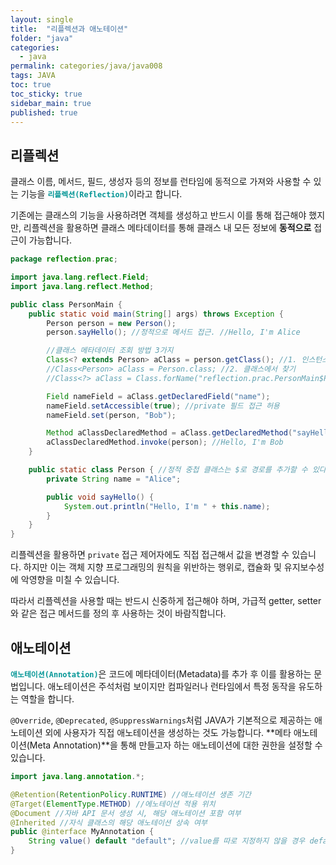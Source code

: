 ```yaml
---
layout: single
title:  "리플렉션과 애노테이션"
folder: "java"
categories:
  - java
permalink: categories/java/java008
tags: JAVA
toc: true
toc_sticky: true
sidebar_main: true
published: true
---
```


## 리플렉션
클래스 이름, 메서드, 필드, 생성자 등의 정보를 런타임에 동적으로 가져와 사용할 수 있는 기능을 <span style="color: rgb(3, 150, 150); font-weight: bold;">`리플렉션(Reflection)`</span>이라고 합니다.

기존에는 클래스의 기능을 사용하려면 객체를 생성하고 반드시 이를 통해 접근해야 했지만, 리플렉션을 활용하면 클래스 메타데이터를 통해 클래스 내 모든 정보에 **동적으로** 접근이 가능합니다.

```java
package reflection.prac;

import java.lang.reflect.Field;
import java.lang.reflect.Method;

public class PersonMain {
    public static void main(String[] args) throws Exception {
        Person person = new Person();
        person.sayHello(); //정적으로 메서드 접근. //Hello, I'm Alice

        //클래스 메타데이터 조회 방법 3가지
        Class<? extends Person> aClass = person.getClass(); //1. 인스턴스에서 찾기
        //Class<Person> aClass = Person.class; //2. 클래스에서 찾기
        //Class<?> aClass = Class.forName("reflection.prac.PersonMain$Person"); //3. 문자열로 찾기

        Field nameField = aClass.getDeclaredField("name");
        nameField.setAccessible(true); //private 필드 접근 허용
        nameField.set(person, "Bob");

        Method aClassDeclaredMethod = aClass.getDeclaredMethod("sayHello"); //동적으로 메서드 접근
        aClassDeclaredMethod.invoke(person); //Hello, I'm Bob
    }

    public static class Person { //정적 중첩 클래스는 $로 경로를 추가할 수 있다
        private String name = "Alice";

        public void sayHello() {
            System.out.println("Hello, I'm " + this.name);
        }
    }
}
```

리플렉션을 활용하면 `private` 접근 제어자에도 직접 접근해서 값을 변경할 수 있습니다. 하지만 이는 객체 지향 프로그래밍의 원칙을 위반하는 행위로, 캡슐화 및 유지보수성에 악영향을 미칠 수 있습니다.

따라서 리플렉션을 사용할 때는 반드시 신중하게 접근해야 하며, 가급적 getter, setter와 같은 접근 메서드를 정의 후 사용하는 것이 바람직합니다.

## 애노테이션
<span style="color: rgb(3, 150, 150); font-weight: bold;">`애노테이션(Annotation)`</span>은 코드에 메타데이터(Metadata)를 추가 후 이를 활용하는 문법입니다. 애노테이션은 주석처럼 보이지만 컴파일러나 런타임에서 특정 동작을 유도하는 역할을 합니다.

`@Override`, `@Deprecated`, `@SuppressWarnings`처럼 JAVA가 기본적으로 제공하는 애노테이션 외에 사용자가 직접 애노테이션을 생성하는 것도 가능합니다. **메타 애노테이션(Meta Annotation)**을 통해 만들고자 하는 애노테이션에 대한 권한을 설정할 수 있습니다.

```java
import java.lang.annotation.*;

@Retention(RetentionPolicy.RUNTIME) //애노테이션 생존 기간
@Target(ElementType.METHOD) //에노테이션 적용 위치
@Document //자바 API 문서 생성 시, 해당 애노테이션 포함 여부
@Inherited //자식 클래스의 해당 애노테이션 상속 여부
public @interface MyAnnotation {
    String value() default "default"; //value를 따로 지정하지 않을 경우 default
}
```